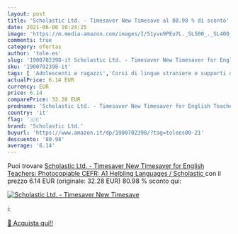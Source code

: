 ```yaml
---
layout: post
title: 'Scholastic Ltd. - Timesaver New Timesave al 80.98 % di sconto'
date: 2021-06-06 10:24:25
image: 'https://m.media-amazon.com/images/I/51yvu9PEu7L._SL500_._SL400_.jpg'
comments: true
category: ofertas
author: 'tole.es'
slug: '1900702398-it Scholastic Ltd. - Timesaver New Timesaver for English...'
sku: '1900702398-it'
tags: [ 'Adolescenti e ragazzi','Corsi di lingue straniere e supporti didattici','Inglese come lingua straniera','Inglese per bambini','Inglese per ragazzi','Libri','Libri per bambini','Libri scolastici','Libri universitari','Libri universitari lingue straniere','Libri universitari scienze umanistiche','Lingua e apprendimento per bambini','Lingua, linguistica e scrittura','Studio di lingue straniere per ragazzi','Testi di formazione e consultazione per bambini','Testi di formazione e consultazione per ragazzi','scholastic ltd.', ]
actualPrice: 6.14 EUR
currency: EUR
price: 6.14
comparePrice: 32.28 EUR
prodname: 'Scholastic Ltd. - Timesaver New Timesaver for English Teachers: Photocopiable  CEFR: A1  Helbling Languages / Scholastic '
country: 'it'
flag: '🇮🇹'
brand: 'Scholastic Ltd.'
buyurl: 'https://www.amazon.it/dp/1900702398/?tag=tolees00-21'
descuento: '80.98'
average: '6.14'
---
```


Puoi trovare [Scholastic Ltd. - Timesaver New Timesaver for English Teachers: Photocopiable  CEFR: A1  Helbling Languages / Scholastic ](https://www.amazon.it/dp/1900702398/?tag=tolees00-21) con il prezzo 6.14 EUR (originale: 32.28 EUR) 80.98 % sconto qui:

[![Scholastic Ltd. - Timesaver New Timesave](https://m.media-amazon.com/images/I/51yvu9PEu7L._SL500_._SL400_.jpg)](https://www.amazon.it/dp/1900702398/?tag=tolees00-21)

ℹ️:


[🛒 Acquista qui!!](https://www.amazon.it/dp/1900702398/?tag=tolees00-21)
